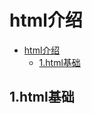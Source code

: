 # html介绍

<!-- TOC -->

- [html介绍](#html%e4%bb%8b%e7%bb%8d)
  - [1.html基础](#1html%e5%9f%ba%e7%a1%80)

<!-- /TOC -->

## 1.html基础

